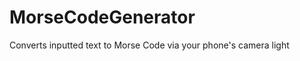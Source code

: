 MorseCodeGenerator
==================

Converts inputted text to Morse Code via your phone's camera light
